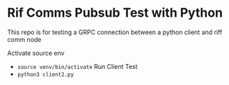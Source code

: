 # Rif Comms Pubsub Test with Python

This repo is for testing a GRPC connection between a python client and riff comm node

Activate source env
- `source venv/bin/activate`
Run Client Test
- `python3 client2.py`
